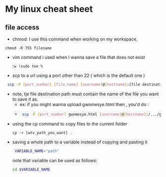 # My linux cheat sheet

## file access
 - chmod:  I use this command when working on my workspace. 
 
 ```
 chmod -R 755 filename
 ```
- vim command i used when I wanna save a file that does not exist
```
   :w !sudo tee %
```
- scp to a url using a port other than 22 ( which is the  default one )
```bash
 scp -P [port_number] [file_name] [username]@[hostname]:[file destination path]
```
  - note, tje file destination path must contain the name of the file you want to save it as. 
    - ex: if you might wanna upload gwomesye.html then , you'd do :
    - ```bash
       scp -P [port_number] gwomesye.html [username]@[hostname]:/.../gwomesye.html
      ```
- using the cp command to copy files to the current folder
  ```
  cp -r [wtv_path_you_want] .
  ```
- saving a whole path to a variable instead of copying and pasting it
   ```bash
    VARIABLE_NAME="path"
   ```
   note that variable can be used as follows:
    ```bash
   cd $VARIABLE_NAME
   ```
